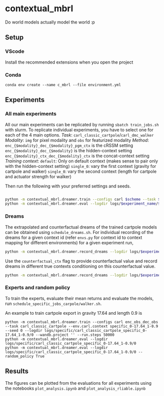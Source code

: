 # contextual_mbrl

Do world models actually model the world :p

## Setup

### VScode
Install the recommended extensions when you open the project


### Conda

`conda env create --name c_mbrl --file environment.yml`


## Experiments


### All main experiments

All our main experiments can be replicated by running `sbatch train_jobs.sh` with slurm. To replicate individual experiments, you have to select one for each of the 4 main options.
*Task*: `carl_classic_cartpole`/`carl_dmc_walker`
*Modality*: `img` for pixel modality and `obs` for featurized modality
*Method*:
`enc_{$modality}_dec_{$modality}_pgm_ctx` is the cRSSM setting
`enc_{$modality}_dec_{$modality}` is the hidden-context setting
`enc_{$modality}_ctx_dec_{$modality}_ctx` is the concat-context setting
*Training context*:
`default`: Only on default context (makes sense to pair only with the hidden-context setting)
`single_0`: vary the first context (gravity for cartpole and walker)
`single_0`: vary the second context (length for cartpole and actuator strength for walker)

Then run the following with your preferred settings and seeds.
``` bash

python -m contextual_mbrl.dreamer.train --configs carl $scheme --task $task --env.carl.context $training_context --seed $seed --logdir logs/$experiment_name/$seed --wandb.project '' --run.steps $steps
python -m contextual_mbrl.dreamer.eval --logdir logs/$experiment_name/$seed 
```

### Dreams
The extrapolated and counterfactual dreams of the trained cartpole models can be obtained using `schedule_dreams.sh`. For individual recording of the dreams for a given context id (refer `envs.py` for context id to context mapping for different environments) for a given experiment run,
```bash
python -m contextual_mbrl.dreamer.record_dreams --logdir logs/$experiment_name/$seed --ctx_id 1
```
Use the `counterfactual_ctx` flag to provide counterfactual value and record dreams in different true contexts conditioning on this counterfactual value.
```bash
python -m contextual_mbrl.dreamer.record_dreams --logdir logs/$experiment_name/$seed --ctx_id 1 --counterfactual_ctx 1.0
```

### Experts and random policy

To train the experts, evaluate their mean returns and evaluate the models, run `schedule_specific_jobs_carpole/walker.sh`.

An example to train cartpole export in gravity 17.64 and length 0.9 is
```
python -m contextual_mbrl.dreamer.train --configs carl enc_obs_dec_obs --task carl_classic_cartpole --env.carl.context specific_0-17.64_1-0.9  --seed 0 --logdir logs/specific/carl_classic_cartpole_specific_0-17.64_1-0.9/0 --wandb.project '' --run.steps 50000
python -m contextual_mbrl.dreamer.eval --logdir logs/specific/carl_classic_cartpole_specific_0-17.64_1-0.9/0
python -m contextual_mbrl.dreamer.eval --logdir logs/specific/carl_classic_cartpole_specific_0-17.64_1-0.9/0 --random_policy True
```

## Results

The figures can be plotted from the evaluations for all experiments using the notebooks `plot_analysis.ipynb` and `plot_analysis_rliable.ipynb`